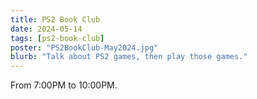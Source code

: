 ```yaml
---
title: PS2 Book Club
date: 2024-05-14
tags: [ps2-book-club]
poster: "PS2BookClub-May2024.jpg"
blurb: "Talk about PS2 games, then play those games."
---
```


From 7:00PM to 10:00PM.